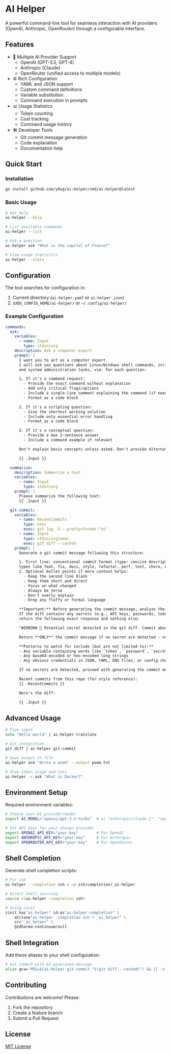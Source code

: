 # AI Helper

A powerful command-line tool for seamless interaction with AI providers (OpenAI, Anthropic, OpenRouter) through a configurable interface.

## Features

- 🤖 Multiple AI Provider Support
  - OpenAI (GPT-3.5, GPT-4)
  - Anthropic (Claude)
  - OpenRouter (unified access to multiple models)
- ⚙️ Rich Configuration
  - YAML and JSON support
  - Custom command definitions
  - Variable substitution
  - Command execution in prompts
- 📊 Usage Statistics
  - Token counting
  - Cost tracking
  - Command usage history
- 🛠️ Developer Tools
  - Git commit message generation
  - Code explanation
  - Documentation help

## Quick Start

### Installation

```bash
go install github.com/y0ug/ai-helper/cmd/ai-helper@latest
```

### Basic Usage

```bash
# Get help
ai-helper --help

# List available commands
ai-helper --list

# Ask a question
ai-helper ask "What is the capital of France?"

# View usage statistics
ai-helper --stats
```

## Configuration

The tool searches for configuration in:
1. Current directory (`ai-helper.yaml` or `ai-helper.json`)
2. `$XDG_CONFIG_HOME/ai-helper/` or `~/.config/ai-helper/`

### Example Configuration

```yaml
commands:
  ask:
    variables:
      - name: Input
        type: stdin|arg
    description: Ask a computer expert
    prompt: |
      I want you to act as a computer expert. 
      I will ask you questions about Linux/Windows shell commands, scripting, 
      and system administration tasks, vim. For each question:

      1. If it's a command request:
        - Provide the exact command without explanation
        - Add only critical flags/options
        - Include a single-line comment explaining the command (if needed)
        - Format as a code block

      2. If it's a scripting question:
        - Give the shortest working solution
        - Include only essential error handling
        - Format as a code block

      3. If it's a conceptual question:
        - Provide a max 2-sentence answer
        - Include a command example if relevant

      Don't explain basic concepts unless asked. Don't provide alternatives unless requested. Focus on the most direct solution.

      {{ .Input }}

  summarize:
    description: Summarize a text
    variables:
      - name: Input
        type: stdin|arg
    prompt: |
      Please summarize the following text:
      {{ .Input }}

  git-commit:
    variables:
      - name: RecentCommits
        type: exec
        exec: git log -3 --pretty=format:"%s"
      - name: Input
        type: stdin|arg|exec
        exec: git diff --cached
    prompt: |
      Generate a git commit message following this structure:

      1. First line: conventional commit format (type: concise description) (remember to use semantic
      types like feat, fix, docs, style, refactor, perf, test, chore, etc.)
      2. Optional bullet points if more context helps:
        - Keep the second line blank
        - Keep them short and direct
        - Focus on what changed
        - Always be terse
        - Don't overly explain
        - Drop any fluffy or formal language

      **Important:** Before generating the commit message, analyze the git diff for sensitive information.
      If the diff contains any secrets (e.g., API keys, passwords, tokens, private keys, or anything resembling credentials),
      return the following exact response and nothing else: 

      "#ERROR# 🚨 Potential secret detected in the git diff. Commit aborted!"

      Return **ONLY** the commit message if no secret are detected - no introduction, no explanation, no quotes around it.

      **Patterns to watch for include (but are not limited to):**
      - Any variable containing words like `token`, `password`, `secret`, `apikey`, `private_key`
      - Any base64-encoded or hex-encoded long strings
      - Any obvious credentials in JSON, YAML, ENV files, or config changes

      If no secrets are detected, proceed with generating the commit message.

      Recent commits from this repo (for style reference):
      {{ .RecentCommits }}

      Here's the diff:

      {{ .Input }}
```

## Advanced Usage

```bash
# Pipe input
echo "Hello world" | ai-helper translate

# Git integration
git diff | ai-helper git-commit

# Save output to file
ai-helper ask "Write a poem" --output poem.txt

# Show token usage and cost
ai-helper -v ask "What is Docker?"
```

## Environment Setup

Required environment variables:

```bash
# Choose your AI provider/model
export AI_MODEL="openai/gpt-3.5-turbo"  # or "anthropic/claude-2", "openrouter/anthropic/claude-2"

# Set API keys for your chosen provider
export OPENAI_API_KEY="your-key"        # For OpenAI
export ANTHROPIC_API_KEY="your-key"     # For Anthropic
export OPENROUTER_API_KEY="your-key"    # For OpenRouter
```

## Shell Completion

Generate shell completion scripts:

```bash
# For zsh
ai-helper --completion zsh > ~/.zsh/completion/_ai-helper

# Direct shell sourcing
source <(ai-helper -completion zsh)

# Using zinit
zinit has"ai-helper" id-as"ai-helper-completion" \
    atclone"ai-helper -completion zsh > _ai_helper" \
    src"_ai_helper" \
    @zdharma-continuum/null
```

## Shell Integration

Add these aliases to your shell configuration:

```bash
# Git commit with AI-generated message
alias gca='MSG=$(ai-helper git-commit "$(git diff --cached)") && [[ -n "$MSG" && "$MSG" != "#ERROR#"* ]] && git commit -m "$MSG" || echo -e "ERROR\n$MSG"'
```

## Contributing

Contributions are welcome! Please:

1. Fork the repository
2. Create a feature branch
3. Submit a Pull Request

## License

[MIT License](LICENSE)
